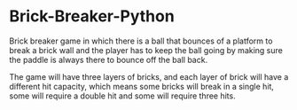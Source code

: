 # Brick-Breaker-Python
Brick breaker game in which there is a ball that bounces of a platform to break a brick wall and the player has to keep the ball going by making sure the paddle is always there to bounce off the ball back.

The game will have three layers of bricks, and each layer of brick will have a different hit capacity, which means some bricks will break in a single hit, some will require a double hit and some will require three hits.

